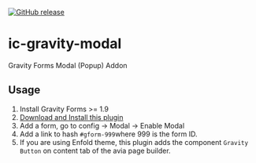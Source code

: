 [![GitHub release](https://img.shields.io/github/release/InCuca/ic-gravity-modal.svg)](https://GitHub.com/InCuca/ic-gravity-modal/releases/download/latest/package.zip)

# ic-gravity-modal
Gravity Forms Modal (Popup) Addon

## Usage

1. Install Gravity Forms >= 1.9
2. [Download and Install this plugin](https://GitHub.com/InCuca/ic-gravity-modal/releases/download/latest/package.zip)
3. Add a form, go to config -> Modal -> Enable Modal
4. Add a link to hash `#gform-999`where 999 is the form ID.
5. If you are using Enfold theme, this plugin adds the component `Gravity Button` on content tab of the avia page builder.
